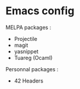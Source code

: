 # Emacs config

MELPA packages :

* Projectile
* magit
* yasnippet
* Tuareg (Ocaml)

Personnal packages :

* 42 Headers
